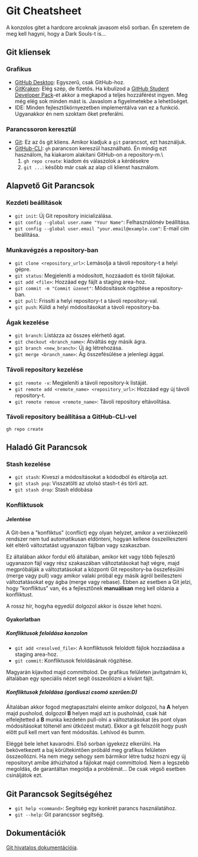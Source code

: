 # Git Cheatsheet

A konzolos gitet a hardcore arcoknak javasom első sorban. Én szeretem de meg kell hagyni, hogy a Dark Souls-t is...

## Git kliensek

### Grafikus

- [GitHub Desktop](https://desktop.github.com): Egyszerű, csak GitHub-hoz.
- [GitKraken](https://www.gitkraken.com): Elég szép, de fizetős. Ha kibulizod a [GitHub Student Developer Pack](https://education.github.com/pack)-et akkor a megkapod a teljes hozzáférést ingyen. Meg még elég sok minden mást is. Javaslom a figyelmetekbe a lehetőséget.
- IDE: Minden fejlesztőkörnyezetben implementálva van ez a funkció. Ugyanakkor én nem szoktam őket preferálni.

### Parancssoron keresztül

- [Git](https://git-scm.com): Ez az ős git kliens. Amikor kiadjuk a `git` parancsot, ezt használjuk.
- [GitHub-CLI](https://cli.github.com): `gh` parancson kereszül használható. Én mindig ezt használom, ha kiakarom alakítani GitHub-on a repository-m.\
  1. `gh repo create`: kiadom és válaszolok a kérdésekre
  2. `git ...`: később már csak az alap cli klienst használom.

## Alapvető Git Parancsok

### Kezdeti beállítások

- `git init`: Új Git repository inicializálása.
- `git config --global user.name "Your Name"`: Felhasználónév beállítása.
- `git config --global user.email "your.email@example.com"`: E-mail cím beállítása.

### Munkavégzés a repository-ban

- `git clone <repository_url>`: Lemásolja a távoli repository-t a helyi gépre.
- `git status`: Megjeleníti a módosított, hozzáadott és törölt fájlokat.
- `git add <file>`: Hozzáad egy fájlt a staging area-hoz.
- `git commit -m "Commit üzenet"`: Módosítások rögzítése a repository-ban.
- `git pull`: Frissíti a helyi repository-t a távoli repository-val.
- `git push`: Küldi a helyi módosításokat a távoli repository-ba.

### Ágak kezelése

- `git branch`: Listázza az összes elérhető ágat.
- `git checkout <branch_name>`: Átváltás egy másik ágra.
- `git branch <new_branch>`: Új ág létrehozása.
- `git merge <branch_name>`: Ág összefésülése a jelenlegi ággal.

### Távoli repository kezelése

- `git remote -v`: Megjeleníti a távoli repository-k listáját.
- `git remote add <remote_name> <repository_url>`: Hozzáad egy új távoli repository-t.
- `git remote remove <remote_name>`: Távoli repository eltávolítása.

### Távoli repository beállítása a GitHub-CLI-vel

`gh repo create`

## Haladó Git Parancsok

### Stash kezelése

- `git stash`: Kiveszi a módosításokat a kódodból és eltárolja azt.
- `git stash pop`: Visszatölti az utolsó stash-t és törli azt.
- `git stash drop`: Stash eldobása

### Konfliktusok

#### Jelentése

A Git-ben a "konfliktus" (conflict) egy olyan helyzet, amikor a verziókezelő rendszer nem tud automatikusan eldönteni, hogyan kellene összeilleszteni két eltérő változtatást ugyanazon fájlban vagy szakaszban.

Ez általában akkor fordul elő általában, amikor két vagy több fejlesztő ugyanazon fájl vagy rész szakaszában változtatásokat hajt végre, majd megpróbálják a változtatásokat a központi Git repository-ba összefésülni (merge vagy pull) vagy amikor valaki próbál egy másik ágról beilleszteni változtatásokat egy ágba (merge vagy rebase). Ebben az esetben a Git jelzi, hogy "konfliktus" van, és a fejlesztőnek **manuálisan** meg kell oldania a konfliktust.

A rossz hír, hogyha egyedül dolgozol akkor is össze lehet hozni.

#### Gyakorlatban

##### Konfliktusok feloldása konzolon

- `git add <resolved_file>`: A konfliktusok feloldott fájlok hozzáadása a staging area-hoz.
- `git commit`: Konfliktusok feloldásának rögzítése.

Magyarán kijavítod majd committolod. De grafikus felületen javítgatnám ki, általában egy speciális nézet segít összeollózni a kívánt fájlt.

##### Konfliktusok feloldása (gordiuszi csomó szerűen:D)

Általában akkor fogod megtapasztalni eleinte amikor dolgozol, ha **A** helyen majd pusholod, dolgozol **B** helyen majd azt is pusholnád, csak hát elfelejtetted a **B** munka kezdetén pull-olni a változtatásokat (és pont olyan módosításokat töltenél ami ütközést mutat). Ekkor a git felszólít hogy push előtt pull kell mert van fent módosítás. Lehívod és bumm.

Eléggé bele lehet kavarodni. Első sorban igyekezz elkerülni. Ha bekövetkezett a baj körültekintően próbáld meg grafikus felületen összeollózni. Ha nem megy sehogy sem bármikor létre tudsz hozni egy új repositoryt amibe áthúzhatod a fájlokat majd committolod. Nem a legszebb megoldás, de garantáltan megoldja a problémát... De csak végső esetben csináljátok ezt.

## Git Parancsok Segítségéhez

- `git help <command>`: Segítség egy konkrét parancs használatához.
- `git --help`: Git parancssor segítség.

## Dokumentációk

[Git hivatalos dokumentációja](https://git-scm.com/doc).
